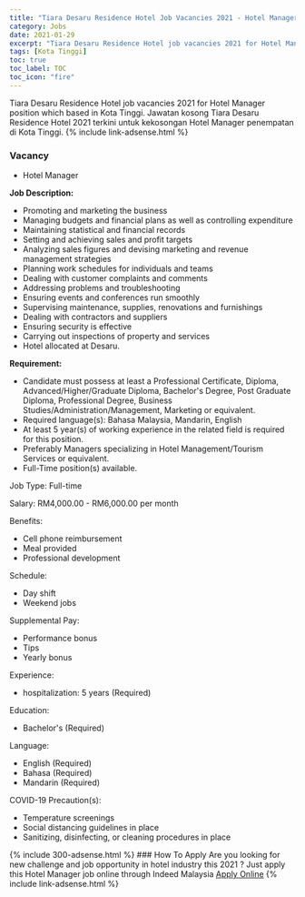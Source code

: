 ```yaml
---
title: "Tiara Desaru Residence Hotel Job Vacancies 2021 - Hotel Manager" 
category: Jobs 
date: 2021-01-29 
excerpt: "Tiara Desaru Residence Hotel job vacancies 2021 for Hotel Manager position which based in Kota Tinggi. Jawatan kosong Tiara Desaru Residence Hotel 2021 terkini untuk kekosongan Hotel Manager penempatan di Kota Tinggi" 
tags: [Kota Tinggi] 
toc: true 
toc_label: TOC 
toc_icon: "fire" 
--- 
```


Tiara Desaru Residence Hotel job vacancies 2021 for Hotel Manager position which based in Kota Tinggi. Jawatan kosong Tiara Desaru Residence Hotel 2021 terkini untuk kekosongan Hotel Manager penempatan di Kota Tinggi. 
{% include link-adsense.html %} 
### Vacancy 
- Hotel Manager 
<div><p><b>Job Description: </b></p><ul><li>Promoting and marketing the business</li><li>Managing budgets and financial plans as well as controlling expenditure</li><li>Maintaining statistical and financial records</li><li>Setting and achieving sales and profit targets</li><li>Analyzing sales figures and devising marketing and revenue management strategies</li><li>Planning work schedules for individuals and teams</li><li>Dealing with customer complaints and comments</li><li>Addressing problems and troubleshooting</li><li>Ensuring events and conferences run smoothly</li><li>Supervising maintenance, supplies, renovations and furnishings</li><li>Dealing with contractors and suppliers</li><li>Ensuring security is effective</li><li>Carrying out inspections of property and services</li><li>Hotel allocated at Desaru.</li></ul><p><b>Requirement: </b></p><ul><li>Candidate must possess at least a Professional Certificate, Diploma, Advanced/Higher/Graduate Diploma, Bachelor's Degree, Post Graduate Diploma, Professional Degree, Business Studies/Administration/Management, Marketing or equivalent.</li><li>Required language(s): Bahasa Malaysia, Mandarin, English</li><li>At least 5 year(s) of working experience in the related field is required for this position.</li><li>Preferably Managers specializing in Hotel Management/Tourism Services or equivalent.</li><li>Full-Time position(s) available.</li></ul><p>Job Type: Full-time</p><p>Salary: RM4,000.00 - RM6,000.00 per month</p><p>Benefits:</p><ul><li>Cell phone reimbursement</li><li>Meal provided</li><li>Professional development</li></ul><p>Schedule:</p><ul><li>Day shift</li><li>Weekend jobs</li></ul><p>Supplemental Pay:</p><ul><li>Performance bonus</li><li>Tips</li><li>Yearly bonus</li></ul><p>Experience:</p><ul><li>hospitalization: 5 years (Required)</li></ul><p>Education:</p><ul><li>Bachelor's (Required)</li></ul><p>Language:</p><ul><li>English (Required)</li><li>Bahasa (Required)</li><li>Mandarin (Required)</li></ul><p>COVID-19 Precaution(s):</p><ul><li>Temperature screenings</li><li>Social distancing guidelines in place</li><li>Sanitizing, disinfecting, or cleaning procedures in place</li></ul></div> 
{% include 300-adsense.html %} 
### How To Apply 
Are you looking for new challenge and job opportunity in hotel industry this 2021 ?
Just apply this Hotel Manager job online through Indeed Malaysia 
<a href="https://malaysia.indeed.com/viewjob?jk=d5fdc119de85ce48" class="btn btn--info" target="_blank" rel="nofollow noopenner">Apply Online</a> 
{% include link-adsense.html %} 